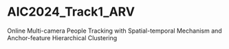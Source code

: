 # AIC2024_Track1_ARV
Online Multi-camera People Tracking with Spatial-temporal Mechanism and Anchor-feature Hierarchical Clustering

